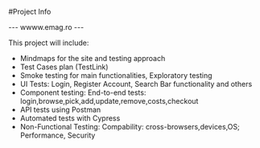 #Project Info

--- wwww.emag.ro ---

This project will include:
- Mindmaps for the site and testing approach
- Test Cases plan (TestLink)
- Smoke testing for main functionalities, Exploratory testing
- UI Tests: Login, Register Account, Search Bar functionality and others
- Component testing: End-to-end tests: login,browse,pick,add,update,remove,costs,checkout
- API tests using Postman
- Automated tests with Cypress
- Non-Functional Testing: Compability: cross-browsers,devices,OS; Performance, Security




